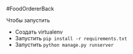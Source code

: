 #FoodOrdererBack

Чтобы запустить
* Создать virtualenv
* Запустить `pip install -r requirements.txt`
* Запустить `python manage.py runserver`
